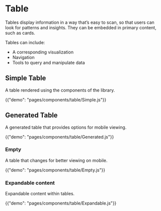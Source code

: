 # Table

Tables display information in a way that’s easy to scan, so that users can look for patterns and insights. They can be embedded in primary content, such as cards.

Tables can include:

- A corresponding visualization
- Navigation
- Tools to query and manipulate data

## Simple Table

A table rendered using the components of the library.

{{"demo": "pages/components/table/Simple.js"}}

## Generated Table

A generated table that provides options for mobile viewing.

{{"demo": "pages/components/table/Generated.js"}}

### Empty

A table that changes for better viewing on mobile.

{{"demo": "pages/components/table/Empty.js"}}

### Expandable content

Expandable content within tables.

{{"demo": "pages/components/table/Expandable.js"}}
